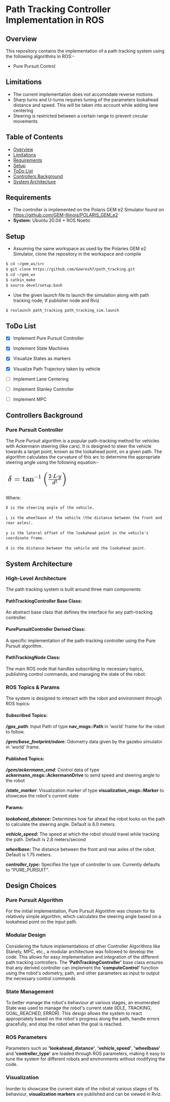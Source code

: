 # Path Tracking Controller Implementation in ROS


## Overview
This repository contains the implementation of a path tracking system using the following algorithms in ROS:-
- Pure Pursuit Control


## Limitations
- The current implementation does not accomodate reverse motions
- Sharp turns and U-turns requires tuning of the parameters lookahead distance and speed. This will be taken into account while adding lane centering
- Steering is restricted between a certain range to prevent circular movements

## Table of Contents
- [Overview](#overview)
- [Limitations](#limitations)
- [Requirements](#dependencies)
- [Setup](#dependencies)
- [ToDo List](#todo-list)
- [Controllers Background](#controller-background)
- [System Architecture](#system-architecture)
 
## Requirements
- The controller is implemented on the Polaris GEM e2 Simulator found on https://github.com/GEM-Illinois/POLARIS_GEM_e2 
- **System:** Ubuntu 20.04 + ROS Noetic

## Setup
- Assuming the same workspace as used by the Polaries GEM e2 Simulator, clone the repository in the workspace and compile
```bash
$ cd ~/gem_ws/src
$ git clone https://github.com/Gowresh7/path_tracking.git
$ cd ~/gem_ws
$ catkin_make
$ source devel/setup.bash
```
- Use the given launch file to launch the simulation along with path tracking node, tf publisher node and Rviz
```bash
$ roslaunch path_tracking path_tracking_sim.launch
```

## ToDo List
- [x] Implement Pure Pursuit Controller
- [x] Implement State Machines
- [x] Visualize States as markers
- [x] Visualize Path Trajectory taken by vehicle
- [ ] Implement Lane Centering
- [ ] Implement Stanley Controller
- [ ] Implement MPC





## Controllers Background

### Pure Pursuit Controller 

The Pure Pursuit algorithm is a popular path-tracking method for vehicles with Ackermann steering (like cars). It is designed to steer the vehicle towards a target point, known as the lookahead point, on a given path. The algorithm calculates the curvature of this arc to determine the appropriate steering angle using the following equation:-

![Pure Pursuit Equation](https://raw.githubusercontent.com/Gowresh7/path_tracking/main/docs/PurePursuit_Eqn.png)

Where:

    δ is the steering angle of the vehicle.

    L is the wheelbase of the vehicle (the distance between the front and rear axles).

    y is the lateral offset of the lookahead point in the vehicle's coordinate frame.

    d is the distance between the vehicle and the lookahead point.


## System Architecture

### High-Level Architecture

The path tracking system is built around three main components:

#### PathTrackingController Base Class: 
An abstract base class that defines the interface for any path-tracking controller.

#### PurePursuitController Derived Class: 
A specific implementation of the path-tracking controller using the Pure Pursuit algorithm.

#### PathTrackingNode Class: 
The main ROS node that handles subscribing to necessary topics, publishing control commands, and managing the state of the robot.

### ROS Topics & Params

The system is designed to interact with the robot and environment through ROS topics:

#### Subscribed Topics:

***/gps_path***: Input Path of type **nav_msgs::Path** in 'world' frame for the robot to follow.

***/gem/base_footprint/odom***: Odometry data given by the gazebo simulator in 'world' frame.

#### Published Topics:

***/gem/ackermann_cmd***: Control data of type **ackermann_msgs::AckermannDrive** to send speed and steering angle to the robot

***/state_marker***: Visualization marker of type **visualization_msgs::Marker** to showcase the robot's current state

#### Params:

***lookahead_distance:*** Determines how far ahead the robot looks on the path to calculate the steering angle. Default is 6.0 meters.

***vehicle_speed:*** The speed at which the robot should travel while tracking the path. Default is 2.8 meters/second

***wheelbase:*** The distance between the front and rear axles of the robot. Default is 1.75 meters.

***controller_type:*** Specifies the type of controller to use. Currently defaults to "PURE_PURSUIT".



## Design Choices

### Pure Pursuit Algorithm

For the initial implementation, Pure Pursuit Algorithm was chosen for its relatively simple algorithm, which calculates the steering angle based on a lookahead point on the input path. 

### Modular Design

Considering the future implementations of other Controller Algorithms like Stanely, MPC, etc., a modular architecture was followed to develop the code. This allows for easy implementation and integration of the different path tracking controllers. The **'PathTrackingController'** base class  ensures that any derived controller can implement the  **'computeControl'** function using the robot's odometry, path, and other parameters as input to output the necessary control commands

### State Management

To better manage the robot's behaviour at various stages, an enumerated State was used to manage the robot's current state (IDLE, TRACKING, GOAL_REACHED, ERROR). This design allows the system to react appropriately based on the robot's progress along the path, handle errors gracefully, and stop the robot when the goal is reached.

### ROS Parameters

Parameters such as **'lookahead_distance'**, **'vehicle_speed'**, **'wheelbase'** and **'controller_type'** are loaded through ROS parameters, making it easy to tune the system for different robots and environments without modifying the code.

### Visualization

Inorder to showcase the current state of the robot at various stages of its behaviour, **visualization markers** are published and can be viewed in Rviz.

